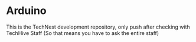 # Arduino
This is the TechNest development repository, only push after checking with TechHive Staff (So that means you have to ask the entire staff)
